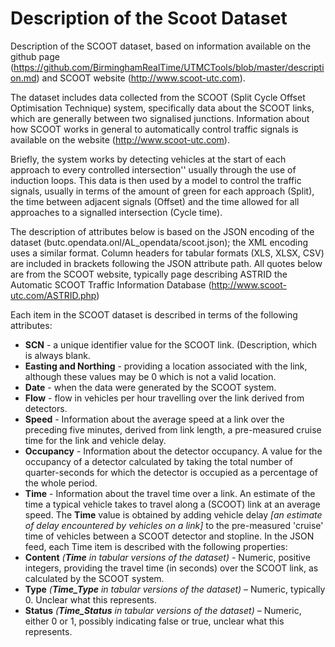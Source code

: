 # Description of the Scoot Dataset

Description of the SCOOT dataset, based on information available on the github page (https://github.com/BirminghamRealTime/UTMCTools/blob/master/description.md) and SCOOT website (http://www.scoot-utc.com).

The dataset includes data collected from the SCOOT (Split Cycle Offset Optimisation Technique) system, specifically data about the SCOOT links, which are generally between two signalised junctions.   Information about how SCOOT works in general to automatically control traffic signals is available on the website (http://www.scoot-utc.com).  

Briefly, the system works by detecting vehicles at the start of each approach to every controlled intersection'' usually through the use of induction loops. This data is then used by a model to control the traffic signals, usually in terms of the amount of green for each approach (Split), the time between adjacent signals (Offset) and the time allowed for all approaches to a signalled intersection (Cycle time).

The description of attributes below is based on the JSON encoding of the dataset (butc.opendata.onl/AL_opendata/scoot.json); the XML encoding uses a similar format.  Column headers for tabular formats (XLS, XLSX, CSV) are included in brackets following the JSON attribute path.  All quotes below are from the SCOOT website, typically page describing ASTRID the Automatic SCOOT Traffic Information Database (http://www.scoot-utc.com/ASTRID.php)

Each item in the SCOOT dataset is described in terms of the following attributes:
- **SCN** - a unique identifier value for the SCOOT link. 
(Description, which is always blank.
- **Easting and Northing** - providing a location associated with the link, although these values may be 0 which is not a valid location.
- **Date** - when the data were generated by the SCOOT system. 
- **Flow** - flow in vehicles per hour travelling over the link derived from detectors.
- **Speed** - Information about the average speed at a link over the preceding five minutes, derived from link length, a pre-measured cruise time for the link and vehicle delay. 
- **Occupancy** - Information about the detector occupancy. A value for the occupancy of a detector calculated by taking the total number of quarter-seconds for which the detector is occupied as a percentage of the whole period.
- **Time** - Information about the travel time over a link. An estimate of the time a typical vehicle takes to travel along a (SCOOT) link at an average speed. The **Time** value is obtained by adding vehicle delay *[an estimate of delay encountered by vehicles on a link]* to the pre-measured 'cruise' time of vehicles between a SCOOT detector and stopline. In the JSON feed, each Time item is described with the following properties:
- **Content** *(**Time** in tabular versions of the dataset)* - Numeric, positive integers, providing the travel time (in seconds) over the SCOOT link, as calculated by the SCOOT system.
- **Type** *(**Time_Type** in tabular versions of the dataset)* – Numeric, typically 0.  Unclear what this represents. 
- **Status** *(**Time_Status** in tabular versions of the dataset)* – Numeric, either 0 or 1, possibly indicating false or true, unclear what this represents. 
